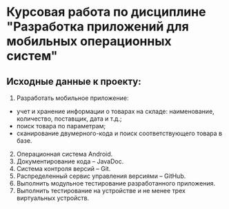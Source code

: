 # Курсовая работа по дисциплине "Разработка приложений для мобильных операционных систем"

##  Исходные данные к проекту:
1) Разработать мобильное приложение:
* учет и хранение информации о товарах на складе: наименование, количество, поставщик, дата и т.д.;
* поиск товара по параметрам;
* сканирование двумерного-кода и поиск соответствующего товара в базе.
2) Операционная система Android.
3) Документирование кода – JavaDoc.
4) Система контроля версий – Git.
5) Распределенный сервис управления версиями – GitHub.
6) Выполнить модульное тестирование разработанного приложения.
7) Выполнить тестирование на устройстве и не менее трех виртуальных устройств.
